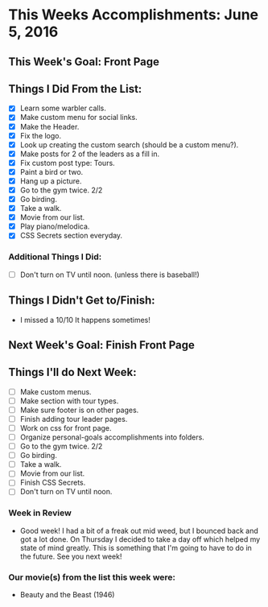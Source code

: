 # This Weeks Accomplishments: June 5, 2016

## This Week's Goal: Front Page

## Things I Did From the List:

- [x] Learn some warbler calls.
- [x] Make custom menu for social links.
- [x] Make the Header.
- [x] Fix the logo.
- [x] Look up creating the custom search (should be a custom menu?).
- [x] Make posts for 2 of the leaders as a fill in.
- [x] Fix custom post type: Tours.
- [x] Paint a bird or two.
- [x] Hang up a picture. 
- [x] Go to the gym twice. 2/2
- [x] Go birding.
- [x] Take a walk.
- [x] Movie from our list.
- [x] Play piano/melodica.
- [x] CSS Secrets section everyday.

### Additional Things I Did:

- [ ] Don't turn on TV until noon. (unless there is baseball!)

## Things I Didn't Get to/Finish:

- I missed a 10/10 It happens sometimes!

## Next Week's Goal: Finish Front Page

## Things I'll do Next Week:

- [ ] Make custom menus.
- [ ] Make section with tour types.
- [ ] Make sure footer is on other pages.
- [ ] Finish adding tour leader pages.
- [ ] Work on css for front page. 
- [ ] Organize personal-goals accomplishments into folders.
- [ ] Go to the gym twice. 2/2
- [ ] Go birding.
- [ ] Take a walk.
- [ ] Movie from our list.
- [ ] Finish CSS Secrets.
- [ ] Don't turn on TV until noon.

### Week in Review

- Good week! I had a bit of a freak out mid weed, but I bounced back and got a lot done. On Thursday I decided to take a day off which helped my state of mind greatly. This is something that I'm going to have to do in the future. See you next week! 

### Our movie(s) from the list this week were:

- Beauty and the Beast (1946)